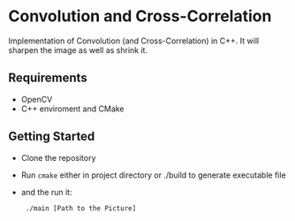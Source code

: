 # Convolution and Cross-Correlation

Implementation of Convolution (and Cross-Correlation) in C++. It will sharpen the image as well as shrink it.

## Requirements

* OpenCV
* C++ enviroment and CMake

## Getting Started

* Clone the repository

* Run `cmake` either in project directory or ./build to generate executable file

*  and the run it:

        ./main [Path to the Picture]